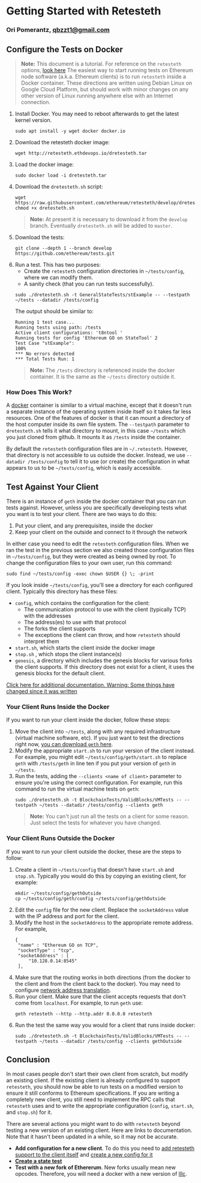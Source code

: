 # Getting Started with Retesteth

### Ori Pomerantz, qbzzt1@gmail.com

## Configure the Tests on Docker

> **Note:** This document is a tutorial. For reference on the `retesteth` options, 
> [look here](https://github.com/ethereum/retesteth/wiki/Retesteth-commands)
The easiest way to start running tests on Ethereum node software (a.k.a. Ethereum clients) is to run `retesteth` inside a Docker container. 
These directions are written using Debian Linux on Google Cloud Platform, but should work with minor changes on any other version of Linux
running anywhere else with an Internet connection.

1. Install Docker. You may need to reboot afterwards to get the latest kernel version.
   ~~~
   sudo apt install -y wget docker docker.io
   ~~~
1. Download the retesteth docker image:
   ~~~
   wget http://retesteth.ethdevops.io/dretesteth.tar
   ~~~
1. Load the docker image:
   ~~~
   sudo docker load -i dretesteth.tar 
   ~~~
1. Download the `dretesteth.sh` script:
   ~~~
   wget https://raw.githubusercontent.com/ethereum/retesteth/develop/dretesteth.sh
   chmod +x dretesteth.sh
   ~~~
   > **Note:** At present it is necessary to download it from the `develop` branch. Eventually 
   > `dretesteth.sh` will be added to `master`.
1. Download the tests:
   ~~~
   git clone --depth 1 --branch develop https://github.com/ethereum/tests.git
   ~~~
1. Run a test. This has two purposes:
   - Create the `retesteth` configuration directories in `~/tests/config`, where we can modify them.
   - A sanity check (that you can run tests successfully).
   ~~~
   sudo ./dretesteth.sh -t GeneralStateTests/stExample -- --testpath ~/tests --datadir /tests/config
   ~~~
   The output should be similar to:
   ~~~
   Running 1 test case...
   Running tests using path: /tests
   Active client configurations: 't8ntool '
   Running tests for config 'Ethereum GO on StateTool' 2
   Test Case "stExample": 
   100%
   *** No errors detected
   *** Total Tests Run: 1
   ~~~
   > **Note:** The `/tests` directory is referenced inside the docker container. It is the same as the `~/tests` directory outside it.   
### How Does This Work?

A [docker](https://www.docker.com/resources/what-container) container is similar to a virtual machine, except that it doesn't run a separate instance of
the operating system inside itself so it takes far less resources. One of the features of docker is that it can mount a directory of the host computer
inside its own file system. The `--testpath` parameter to `dretesteth.sh` tells it what directory to mount, in this case `~/tests` which you just cloned
from github. It mounts it as `/tests` inside the container.

By default the `retesteth` configuration files are in `~/.retesteth`. However, that directory is not accessible to us outside the docker. Instead, we 
use `--datadir /tests/config` to tell it to use (or create) the configuration in what appears to us to be `~/tests/config`, which is easily accessible.

## Test Against Your Client

There is an instance of `geth` inside the docker container that you can run tests
against. However, unless you are specifically developing tests what you want is to
test your client. There are two ways to do this:

1. Put your client, and any prerequisites, inside the docker
1. Keep your client on the outside and connect to it through the network

In either case you need to edit the `retesteth` configuration files. When we ran
the test in the previous section we also created those configuration files in 
`~/tests/config`, but they were created as being owned by root. To change the
configuration files to your own user, run this command:
~~~
sudo find ~/tests/config -exec chown $USER {} \; -print
~~~

If you look inside `~/tests/config`, you'll see a directory for each configured client. 
Typically this directory has these files:

- `config`, which contains the configuration for the client:
  - The communication protocol to use with the client (typically TCP) with the addresses
  - The address(es) to use with that protocol
  - The forks the client supports
  - The exceptions the client can throw, and how `retesteth` should interpret them
- `start.sh`, which starts the client inside the docker image
- `stop.sh` , which stops the client instance(s)
- `genesis`, a directory which includes the genesis blocks for various forks the client 
  supports. If this directory does not exist for a client, it uses the genesis blocks for
  the default client.

[Click here for additional documentation. Warning: Some things have changed 
since it was written](https://github.com/ethereum/retesteth/wiki/Add-client-configuration-to-Retesteth)


### Your Client Runs Inside the Docker

If you want to run your client inside the docker, follow these steps:

1. Move the client into `~/tests`, along with any required infrastructure (virtual machine software, etc). 
   If you just want to test the directions right now, [you can download `geth` here](https://geth.ethereum.org/downloads/).
1. Modify the appropriate `start.sh` to run your version of the client instead. For example, you might
   edit `~/tests/config/geth/start.sh` to replace `geth` with `/tests/geth` in line ten if you put your version of `geth`
   in `~/tests`.
1. Run the tests, adding the `--clients <name of client>` parameter to ensure you're using the correct configuration. For
   example, run this command to run the virtual machine tests on `geth`:
   ~~~
   sudo ./dretesteth.sh -t BlockchainTests/ValidBlocks/VMTests -- --testpath ~/tests --datadir /tests/config --clients geth
   ~~~
   > **Note:** You can't just run all the tests on a client for some reason. Just select the tests for whatever 
   > you have changed.

### Your Client Runs Outside the Docker

If you want to run your client outside the docker, these are the steps to follow:

1. Create a client in `~/tests/config` that doesn't have `start.sh` and `stop.sh`. Typically you would do this by copying an
   existing client, for example:
   ~~~
   mkdir ~/tests/config/gethOutside
   cp ~/tests/config/geth/config ~/tests/config/gethOutside
   ~~~
1. Edit the `config` file for the new client. Replace the `socketAddress` value with the IP address and port for the client.
1. Modify the host in the `socketAddress` to the appropriate remote address. For example,
   ~~~
   {
    "name" : "Ethereum GO on TCP",
    "socketType" : "tcp",
    "socketAddress" : [
        "10.128.0.14:8545"
    ],
    ~~~
1. Make sure that the routing works in both directions (from the docker to the client and from the client back to the docker).
   You may need to configure [network address translation](https://www.slashroot.in/linux-nat-network-address-translation-router-explained).
1. Run your client. Make sure that the client accepts requests that don't come from `localhost`. For example, to run `geth` use:
   ~~~
   geth retesteth --http --http.addr 0.0.0.0 retesteth
   ~~~
1. Run the test the same way you would for a client that runs inside docker:
   ~~~
   sudo ./dretesteth.sh -t BlockchainTests/ValidBlocks/VMTests -- --testpath ~/tests --datadir /tests/config --clients gethOutside
   ~~~

## Conclusion

In most cases people don't start their own client from scratch, but modify an existing client. If the existing client is already configured to support
`retesteth`, you should now be able to run tests on a modified version to ensure it still conforms to Ethereum specifications. If you are writing a 
completely new client, you still need to implement the RPC calls that `retesteth` uses and to write the appropriate configuration (`config`, `start.sh`, 
and `stop.sh`) for it.

There are several actions you might want to do with `retesteth` beyond testing a new version of an existing client. Here are links to documentation. Note
that it hasn't been updated in a while, so it may not be accurate.

* **Add configuration for a new client**. To do this you need to 
  [add retesteth support to the client itself](https://github.com/ethereum/retesteth/wiki/RPC-Methods)
  and [create a new config for it](https://github.com/ethereum/retesteth/wiki/Add-client-configuration-to-Retesteth)
* **[Create a state test](https://github.com/ethereum/retesteth/wiki/Creating-a-State-Test-with-retesteth)**
* **Test with a new fork of Ethererum**. New forks usually mean new opcodes. Therefore, you will need a docker with a new 
  version of [lllc](https://lll-docs.readthedocs.io/en/latest/lll_compiler.html).
